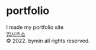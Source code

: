 # portfolio
I made my portfolio site
<br>
[임시주소](http://bymin.shop)
<br>
© 2022. bymin all rights reserved.
